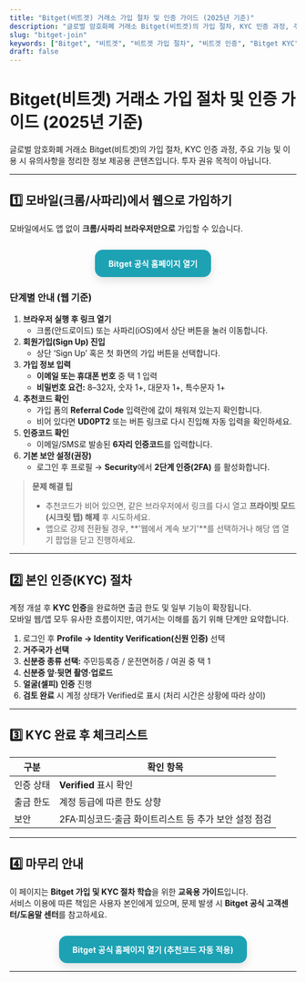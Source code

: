 ```yaml
---
title: "Bitget(비트겟) 거래소 가입 절차 및 인증 가이드 (2025년 기준)"
description: "글로벌 암호화폐 거래소 Bitget(비트겟)의 가입 절차, KYC 인증 과정, 주요 기능 및 이용 시 유의사항을 정리한 정보 제공용 콘텐츠입니다. 투자 권유 목적이 아닙니다."
slug: "bitget-join"
keywords: ["Bitget", "비트겟", "비트겟 가입 절차", "비트겟 인증", "Bitget KYC", "비트겟 거래소 정보", "암호화폐 거래소 안내"]
draft: false
---
```

# Bitget(비트겟) 거래소 가입 절차 및 인증 가이드 (2025년 기준)

글로벌 암호화폐 거래소 Bitget(비트겟)의 가입 절차, KYC 인증 과정, 주요 기능 및 이용 시 유의사항을 정리한 정보 제공용 콘텐츠입니다. 투자 권유 목적이 아닙니다.

---

## 1️⃣ 모바일(크롬/사파리)에서 웹으로 가입하기

모바일에서도 앱 없이 **크롬/사파리 브라우저만으로** 가입할 수 있습니다.

<div class="bgt-cta-wrap">
  <a href="https://partner.bitget.com/bg/UD0PT2"
     class="bgt-btn"
     target="_blank"
     rel="noopener nofollow sponsored">
    Bitget 공식 홈페이지 열기
  </a>
</div>

### 단계별 안내 (웹 기준)

1. **브라우저 실행 후 링크 열기**  
   - 크롬(안드로이드) 또는 사파리(iOS)에서 상단 버튼을 눌러 이동합니다.
2. **회원가입(Sign Up) 진입**  
   - 상단 ‘Sign Up’ 혹은 첫 화면의 가입 버튼을 선택합니다.
3. **가입 정보 입력**  
   - **이메일 또는 휴대폰 번호** 중 택 1 입력  
   - **비밀번호 요건:** 8–32자, 숫자 1+, 대문자 1+, 특수문자 1+
4. **추천코드 확인**  
   - 가입 폼의 **Referral Code** 입력란에 값이 채워져 있는지 확인합니다.  
   - 비어 있다면 **UD0PT2** 또는 버튼 링크로 다시 진입해 자동 입력을 확인하세요.
5. **인증코드 확인**  
   - 이메일/SMS로 발송된 **6자리 인증코드**를 입력합니다.
6. **기본 보안 설정(권장)**  
   - 로그인 후 프로필 → **Security**에서 **2단계 인증(2FA)** 를 활성화합니다.

> **문제 해결 팁**  
> - 추천코드가 비어 있으면, 같은 브라우저에서 링크를 다시 열고 **프라이빗 모드(시크릿 탭) 해제** 후 시도하세요.  
> - 앱으로 강제 전환될 경우, **'웹에서 계속 보기'**를 선택하거나 해당 앱 열기 팝업을 닫고 진행하세요.

---

## 2️⃣ 본인 인증(KYC) 절차

계정 개설 후 **KYC 인증**을 완료하면 출금 한도 및 일부 기능이 확장됩니다.  
모바일 웹/앱 모두 유사한 흐름이지만, 여기서는 이해를 돕기 위해 단계만 요약합니다.

1. 로그인 후 **Profile → Identity Verification(신원 인증)** 선택  
2. **거주국가 선택**  
3. **신분증 종류 선택:** 주민등록증 / 운전면허증 / 여권 중 택 1  
4. **신분증 앞·뒷면 촬영·업로드**  
5. **얼굴(셀피) 인증** 진행  
6. **검토 완료** 시 계정 상태가 Verified로 표시 (처리 시간은 상황에 따라 상이)

---

## 3️⃣ KYC 완료 후 체크리스트

| 구분 | 확인 항목 |
|---|---|
| 인증 상태 | **Verified** 표시 확인 |
| 출금 한도 | 계정 등급에 따른 한도 상향 |
| 보안 | 2FA·피싱코드·출금 화이트리스트 등 추가 보안 설정 점검 |

---

## 4️⃣ 마무리 안내

이 페이지는 **Bitget 가입 및 KYC 절차 학습**을 위한 **교육용 가이드**입니다.  
서비스 이용에 따른 책임은 사용자 본인에게 있으며, 문제 발생 시 **Bitget 공식 고객센터/도움말 센터**를 참고하세요.

<div class="bgt-cta-wrap">
  <a href="https://partner.bitget.com/bg/UD0PT2"
     class="bgt-btn"
     target="_blank"
     rel="noopener nofollow sponsored">
    Bitget 공식 홈페이지 열기 (추천코드 자동 적용)
  </a>
</div>

---


<style>
/* Bitget 스타일 CTA 버튼 (브랜드 톤) */
.bgt-cta-wrap{ display:flex; justify-content:center; margin:28px 0 14px; }
.bgt-btn{
  display:inline-block;
  background:#1DA2B4;            /* Bitget teal */
  color:#fff; font-weight:700; letter-spacing:.2px;
  padding:14px 24px; border-radius:14px; text-decoration:none;
  box-shadow:0 6px 16px rgba(0,0,0,.12);
  transition:transform .08s ease, box-shadow .2s ease, opacity .2s ease;
}
.bgt-btn:hover{ transform:translateY(-1px); box-shadow:0 10px 24px rgba(0,0,0,.18); opacity:.98; }
.bgt-btn:active{ transform:translateY(0); box-shadow:0 4px 12px rgba(0,0,0,.12); }
@media (max-width:520px){ .bgt-btn{ width:100%; text-align:center; } }
@media (prefers-color-scheme: dark){ .bgt-btn{ background:#178A99; } } /* 다크 모드 보정 */
</style>
